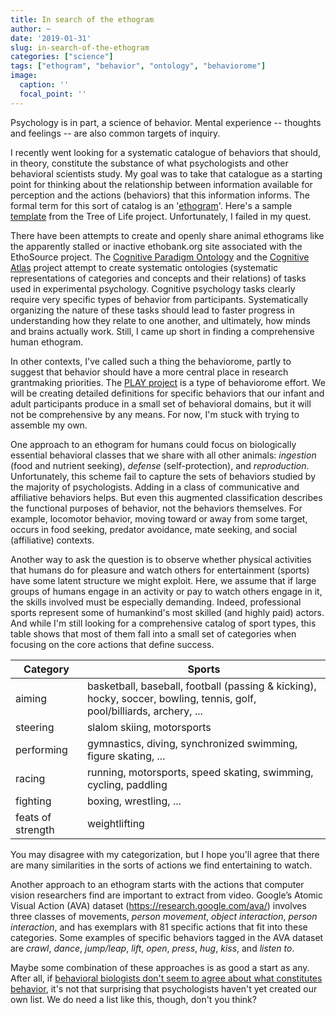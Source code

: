 ```yaml
---
title: In search of the ethogram
author: ~
date: '2019-01-31'
slug: in-search-of-the-ethogram
categories: ["science"]
tags: ["ethogram", "behavior", "ontology", "behaviorome"]
image:
  caption: ''
  focal_point: ''
---
```


Psychology is in part, a science of behavior.
Mental experience -- thoughts and feelings -- are also common targets of inquiry.

I recently went looking for a systematic catalogue of behaviors that should, in theory, constitute the substance of what psychologists and other behavioral scientists study.
My goal was to take that catalogue as a starting point for thinking about the relationship between information available for perception and the actions (behaviors) that this information informs.
The formal term for this sort of catalog is an '[ethogram](https://en.wikipedia.org/wiki/Ethogram)'.
Here's a sample [template](https://tolweb.org/onlinecontributors/app?page=TeacherResourceViewSupportMaterial&service=external&sp=l3090&sp=4) from the Tree of Life project.
Unfortunately, I failed in my quest.

There have been attempts to create and openly share animal ethograms like the apparently stalled or inactive ethobank.org site associated with the EthoSource project.
The [Cognitive Paradigm Ontology](https://www.cogpo.org/) and the [Cognitive Atlas](https://www.cognitiveatlas.org/) project attempt to create systematic ontologies (systematic representations of categories and concepts and their relations) of tasks used in experimental psychology.
Cognitive psychology tasks clearly require very specific types of behavior from participants.
Systematically organizing the nature of these tasks should lead to faster progress in understanding how they relate to one another, and ultimately, how minds and brains actually work.
Still, I came up short in finding a comprehensive human ethogram.

In other contexts, I've called such a thing the behaviorome, partly to suggest that behavior should have a more central place in research grantmaking priorities.
The [PLAY project](/project/PLAY/) is a type of behaviorome effort.
We will be creating detailed definitions for specific behaviors that our infant and adult participants produce in a small set of behavioral domains, but it will not be comprehensive by any means.
For now, I'm stuck with trying to assemble my own.

One approach to an ethogram for humans could focus on biologically essential behavioral classes that we share with all other animals: *ingestion* (food and nutrient seeking), *defense* (self-protection), and *reproduction*.
Unfortunately, this scheme fail to capture the sets of behaviors studied by the majority of psychologists.
Adding in a class of communicative and affiliative behaviors helps. 
But even this augmented classification describes the functional purposes of behavior, not the behaviors themselves. 
For example, locomotor behavior, moving toward or away from some target, occurs in food seeking, predator avoidance, mate seeking, and social (affiliative) contexts.

Another way to ask the question is to observe whether physical activities that humans do for pleasure and watch others for entertainment (sports) have some latent structure we might exploit. 
Here, we assume that if large groups of humans engage in an activity or pay to watch others engage in it, the skills involved must be especially demanding. 
Indeed, professional sports represent some of humankind's most skilled (and highly paid) actors.
And while I'm still looking for a comprehensive catalog of sport types, this table shows that most of them fall into a small set of categories when focusing on the core actions that define success.

| Category | Sports |
|----------|--------|
| aiming   | basketball, baseball, football (passing & kicking), hocky, soccer, bowling, tennis, golf, pool/billiards, archery, ... |
| steering | slalom skiing, motorsports |
| performing | gymnastics, diving, synchronized swimming, figure skating, ... |
| racing | running, motorsports, speed skating, swimming, cycling, paddling |
| fighting | boxing, wrestling, ... |
| feats of strength | weightlifting |

You may disagree with my categorization, but I hope you'll agree that there are many similarities in the sorts of actions we find entertaining to watch.

Another approach to an ethogram starts with the actions that computer vision researchers find are important to extract from video.
Google’s Atomic Visual Action (AVA) dataset (https://research.google.com/ava/) involves three classes of movements, *person movement*, *object interaction*, *person interaction*, and has exemplars with 81 specific actions that fit into these categories.
Some examples of specific behaviors tagged in the AVA dataset are *crawl*, *dance*, *jump/leap*, *lift*, *open*, *press*, *hug*, *kiss*, and *listen to*.

Maybe some combination of these approaches is as good a start as any.
After all, if [behavioral biologists don't seem to agree about what constitutes behavior](https://doi.org/10.1016/j.anbehav.2009.03.018), it's not that surprising that psychologists haven't yet created our own list.
We do need a list like this, though, don't you think?
